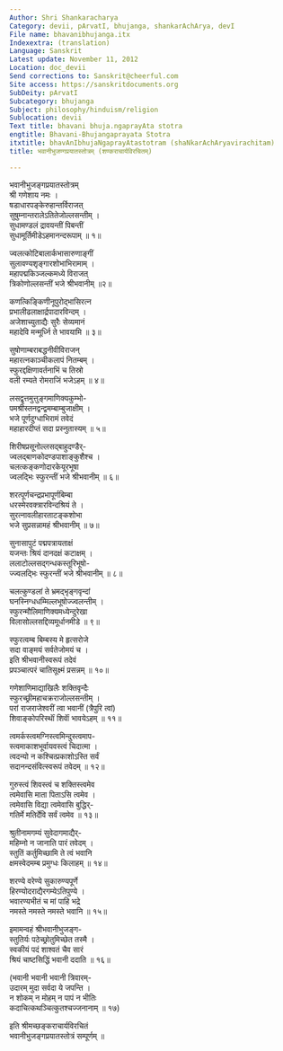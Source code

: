 ```yaml
---
Author: Shri Shankaracharya
Category: devii, pArvatI, bhujanga, shankarAchArya, devI
File name: bhavanibhujanga.itx
Indexextra: (translation)
Language: Sanskrit
Latest update: November 11, 2012
Location: doc_devii
Send corrections to: Sanskrit@cheerful.com
Site access: https://sanskritdocuments.org
SubDeity: pArvatI
Subcategory: bhujanga
Subject: philosophy/hinduism/religion
Sublocation: devii
Text title: bhavani bhuja.ngaprayAta stotra
engtitle: Bhavani-Bhujangaprayata Stotra
itxtitle: bhavAnIbhujaNgaprayAtastotram (shaNkarAchAryavirachitam)
title: भवानीभुजण्गप्रयातस्तोत्रम् (शण्कराचार्यविरचितम्)

---
```

  
 भवानीभुजङ्गप्रयातस्तोत्रम्   
श्री गणेशाय नमः ।  
षडाधारपङ्केरुहान्तर्विराजत्  
        सुषुम्नान्तरालेऽतितेजोल्लसन्तीम् ।  
सुधामण्डलं द्रावयन्तीं पिबन्तीं  
        सुधामूर्तिमीडेऽहमानन्दरूपाम् ॥ १॥  
  
ज्वलत्कोटिबालार्कभासारुणाङ्गीं  
        सुलावण्यशृङ्गारशोभाभिरामाम् ।  
महापद्मकिञ्जल्कमध्ये विराजत्  
        त्रिकोणोल्लसन्तीं भजे श्रीभवानीम् ॥२॥  
  
कणत्किङ्किणीनूपुरोद्भासिरत्न  
        प्रभालीढलाक्षार्द्रपादारविन्दम् ।  
अजेशाच्युताद्यैः सुरैः सेव्यमानं  
        महादेवि मन्मूर्ध्नि ते भावयामि ॥ ३॥  
  
सुषोणाम्बराबद्धनीवीविराजन्  
        महारत्नकाञ्चीकलापं नितम्बम् ।  
स्फुरद्दक्षिणावर्तनाभिं च तिस्रो  
        वली रम्यते रोमराजिं भजेऽहम् ॥ ४॥  
  
लसद्वृत्तमुत्तुङ्गमाणिक्यकुम्भो-  
        पमश्रीस्तनद्वन्द्वमम्बाम्बुजाक्षीम् ।  
भजे पूर्णदुग्धाभिरामं तवेदं  
        महाहारदीप्तं सदा प्रस्नुतास्यम् ॥ ५॥  
  
शिरीषप्रसूनोल्लसद्बाहुदण्डैर्-  
        ज्वलद्बाणकोदण्डपाशाङ्कुशैश्च ।  
चलत्कङ्कणोदारकेयूरभूषा  
        ज्वलद्भिः स्फुरन्तीं भजे श्रीभवानीम् ॥ ६॥  
  
शरत्पूर्णचन्द्रप्रभापूर्णबिम्बा  
        धरस्मेरवक्त्रारविन्दश्रियं ते ।  
सुरत्नावलीहारताटङ्कशोभा  
        भजे सुप्रसन्नामहं श्रीभवानीम् ॥ ७॥  
  
सुनासापुटं पद्मपत्रायताक्षं  
        यजन्तः श्रियं दानदक्षं कटाक्षम् ।  
ललाटोल्लसद्गन्धकस्तूरिभूषो-  
        ज्ज्वलद्भिः स्फुरन्तीं भजे श्रीभवानीम् ॥ ८॥  
  
चलत्कुण्डलां ते भ्रमद्भृङ्गवृन्दां  
        घनस्निग्धधम्मिल्लभूषोज्ज्वलन्तीम् ।  
स्फुरन्मौलिमाणिक्यमध्येन्दुरेखा  
        विलासोल्लसद्दिव्यमूर्धानमीडे ॥ ९॥  
  
स्फुरत्वम्ब बिम्बस्य मे हृत्सरोजे  
        सदा वाङ्मयं सर्वतेजोमयं च ।  
इति श्रीभवानीस्वरूपं तदेवं  
        प्रपञ्चात्परं चातिसूक्ष्मं प्रसन्नम् ॥ १०॥  
  
गणेशाणिमाद्याखिलैः शक्तिवृन्दैः  
        स्फुरच्छ्रीमहाचक्रराजोल्लसन्तीम् ।  
परां राजराजेश्वरीं त्वा भवानीं (त्रैपुरि त्वां)  
        शिवाङ्कोपरिस्थाॅं शिवाॅं भावयेऽहम् ॥ ११॥  
  
त्वमर्कस्त्वमग्निस्त्वमिन्दुस्त्वमाप-  
        स्त्वमाकाशभूर्वायवस्त्वं चिदात्मा ।  
त्वदन्यो न कश्चित्प्रकाशोऽस्ति सर्वं  
        सदानन्दसंवित्स्वरूपं तवेदम् ॥ १२॥  
  
गुरुस्त्वं शिवस्त्वं च शक्तिस्त्वमेव  
        त्वमेवासि माता पिताऽसि त्वमेव ।  
त्वमेवासि विद्या त्वमेवासि बुद्धिर्-  
        गतिर्मे मतिर्देवि सर्वं त्वमेव ॥ १३॥  
  
श्रुतीनामगम्यं सुवेदागमाद्यैर्-  
        महिम्नो न जानाति पारं तवेदम् ।  
स्तुतिं कर्तुमिच्छामि ते त्वं भवानि  
        क्षमस्वेदमम्ब प्रमुग्धः किलाहम् ॥ १४॥  
  
शरण्ये वरेण्ये सुकारुण्यपूर्णे  
        हिरण्योदराद्यैरगम्येऽतिपुण्ये ।  
भवारण्यभीतं च मां पाहि भद्रे  
        नमस्ते नमस्ते नमस्ते भवानि ॥ १५॥  
  
इमामन्वहं श्रीभवानीभुजङ्ग-  
        स्तुतिर्यः पठेच्छ्रोतुमिच्छेत तस्मै ।  
स्वकीयं पदं शाश्वतं चैव सारं  
        श्रियं चाष्टसिद्धिं भवानी ददाति ॥ १६॥  
  
          
(भवानी भवानी भवानी त्रिवारम्-  
        उदारम् मुदा सर्वदा ये जपन्ति ।  
न शोकम् न मोहम् न पापं न भीतिः  
        कदाचित्कथञ्चित्कुतश्चज्जनानाम् ॥ १७)  
          
इति श्रीमच्छङ्कराचार्यविरचितं  
भवानीभुजङ्गप्रयातस्तोत्रं सम्पूर्णम् ॥  
  
  
  
